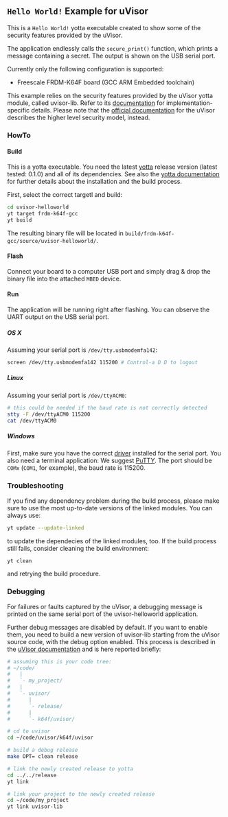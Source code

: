 ## `Hello World!` Example for uVisor

This is a `Hello World!` yotta executable created to show some of the security
features provided by the uVisor.

The application endlessly calls the `secure_print()` function, which prints a
message containing a secret. The output is shown on the USB serial port.

Currently only the following configuration is supported:
- Freescale FRDM-K64F board (GCC ARM Embedded toolchain)

This example relies on the security features provided by the uVisor yotta
module, called uvisor-lib. Refer to its
[documentation](https://github.com/ARMmbed/uvisor-lib-private) for
implementation-specific details. Please note that the [official
documentation](https://github.com/ARMmbed/uvisor-private) for the uVisor
describes the higher level security model, instead.

### HowTo

#### Build

This is a yotta executable. You need the latest
[yotta](https://github.com/ARMmbed/yotta) release version (latest tested:
0.1.0) and all of its dependencies. See also the [yotta
documentation](http://docs.yottabuild.org/) for further details about the
installation and the build process.

First, select the correct targetl and build:
```bash
cd uvisor-helloworld
yt target frdm-k64f-gcc
yt build
```

The resulting binary file will be located in
`build/frdm-k64f-gcc/source/uvisor-helloworld/`.

#### Flash

Connect your board to a computer USB port and simply drag & drop the binary
file into the attached `MBED` device.

#### Run

The application will be running right after flashing. You can observe the UART
output on the USB serial port.

##### **OS X**
Assuming your serial port is `/dev/tty.usbmodemfa142`:
```bash
screen /dev/tty.usbmodemfa142 115200 # Control-a D D to logout
```

##### **Linux**
Assuming your serial port is `/dev/ttyACM0`:
```bash
# this could be needed if the baud rate is not correctly detected
stty -F /dev/ttyACM0 115200
cat /dev/ttyACM0
```

##### **Windows**
First, make sure you have the correct
[driver](http://developer.mbed.org/handbook/Windows-serial-configuration)
installed for the serial port. You also need a terminal application: We suggest
[PuTTY](http://www.chiark.greenend.org.uk/~sgtatham/putty/download.html). The
port should be `COMx` (`COM1`, for example), the baud rate is 115200.

### Troubleshooting
If you find any dependency problem during the build process, please make sure
to use the most up-to-date versions of the linked modules. You can always use:
```bash
yt update --update-linked
```
to update the dependecies of the linked modules, too. If the build process
still fails, consider cleaning the build environment:
```bash
yt clean
```
and retrying the build procedure.

### Debugging
For failures or faults captured by the uVisor, a debugging message is printed
on the same serial port of the uvisor-helloworld application.

Further debug messages are disabled by default. If you want to enable them, you
need to build a new version of uvisor-lib starting from the uVisor source code,
with the debug option enabled. This process is described in the [uVisor
documentation](https://github.com/ARMmbed/uvisor) and is here reported briefly:
```bash
# assuming this is your code tree:
# ~/code/
#   |
#   `- my_project/
#   |
#   `- uvisor/
#      |
#      `- release/
#      |
#      `- k64f/uvisor/

# cd to uvisor
cd ~/code/uvisor/k64f/uvisor

# build a debug release
make OPT= clean release

# link the newly created release to yotta
cd ../../release
yt link

# link your project to the newly created release
cd ~/code/my_project
yt link uvisor-lib
```
